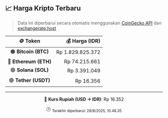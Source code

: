 

<!-- HARGA_KRIPTO -->
## 📈 Harga Kripto Terbaru

> Data ini diperbarui secara otomatis menggunakan [CoinGecko API](https://www.coingecko.com/) dan [exchangerate.host](https://exchangerate.host/)

<div align="center">

| 🪙 Token | 💰 Harga (IDR) |
|:------:|---------------:|
| 🟠 **Bitcoin (BTC)**   | Rp 1.829.825.372 |
| 🔵 **Ethereum (ETH)**  | Rp 74.215.661 |
| 🟣 **Solana (SOL)**    | Rp 3.391.049 |
| 🟢 **Tether (USDT)**   | Rp 16.356 |

---

💱 **Kurs Rupiah (USD → IDR)**: Rp 16.352

🕒 <sub>Terakhir diperbarui: 28/8/2025, 10.48.35</sub>

</div>
<!-- /HARGA_KRIPTO -->
